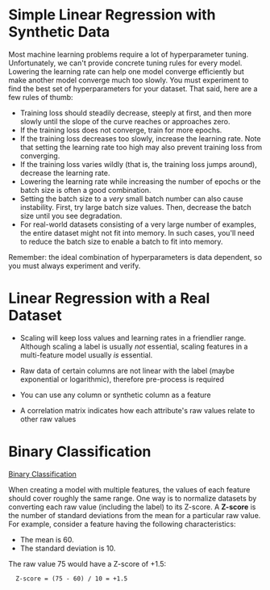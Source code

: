 # Simple Linear Regression with Synthetic Data

Most machine learning problems require a lot of hyperparameter tuning. Unfortunately, we can't provide concrete tuning rules for every model. Lowering the learning rate can help one model converge efficiently but make another model converge much too slowly. You must experiment to find the best set of hyperparameters for your dataset. That said, here are a few rules of thumb:

+ Training loss should steadily decrease, steeply at first, and then more slowly until the slope of the curve reaches or approaches zero.
+ If the training loss does not converge, train for more epochs.
+ If the training loss decreases too slowly, increase the learning rate. Note that setting the learning rate too high may also prevent training loss from converging.
+ If the training loss varies wildly (that is, the training loss jumps around), decrease the learning rate.
+ Lowering the learning rate while increasing the number of epochs or the batch size is often a good combination.
+ Setting the batch size to a *very* small batch number can also cause instability. First, try large batch size values. Then, decrease the batch size until you see degradation.
+ For real-world datasets consisting of a very large number of examples, the entire dataset might not fit into memory. In such cases, you'll need to reduce the batch size to enable a batch to fit into memory.

Remember: the ideal combination of hyperparameters is data dependent, so you must always experiment and verify.





# Linear Regression with a Real Dataset

+ Scaling will keep loss values and learning rates in a friendlier range. Although scaling a label is usually *not* essential, scaling features in a multi-feature model usually *is* essential.
+ Raw data of certain columns are not linear with the label (maybe exponential or logarithmic), therefore pre-process is required

+ You can use any column or synthetic column as a feature
+ A correlation matrix indicates how each attribute's raw values relate to other raw values





# Binary Classification

[Binary Classification](https://colab.research.google.com/github/google/eng-edu/blob/master/ml/cc/exercises/binary_classification.ipynb)

When creating a model with multiple features, the values of each feature should cover roughly the same range. One way is to normalize datasets by converting each raw value (including the label) to its Z-score. A **Z-score** is the number of standard deviations from the mean for a particular raw value. For example, consider a feature having the following characteristics:

+ The mean is 60.
+ The standard deviation is 10.

The raw value 75 would have a Z-score of +1.5:

```
  Z-score = (75 - 60) / 10 = +1.5
```